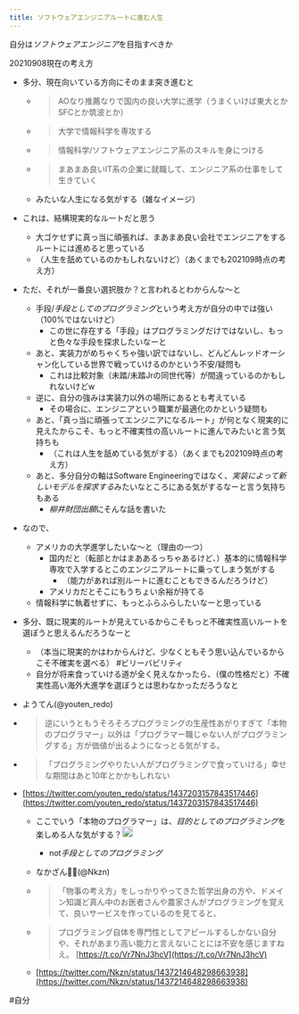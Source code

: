 ```yaml
---
title: ソフトウェアエンジニアルートに進む人生
---
```


自分は*ソフトウェアエンジニア*を目指すべきか

20210908現在の考え方

* 多分、現在向いている方向にそのまま突き進むと
  
  * 
     > 
     > AOなり推薦なりで国内の良い大学に進学（うまくいけば東大とかSFCとか筑波とか）
  
  * 
     > 
     > 大学で情報科学を専攻する
  
  * 
     > 
     > 情報科学/ソフトウェアエンジニア系のスキルを身につける
  
  * 
     > 
     > まあまあ良いIT系の企業に就職して、エンジニア系の仕事をして生きていく
  
  * みたいな人生になる気がする（雑なイメージ）
* これは、結構現実的なルートだと思う
  
  * 大ゴケせずに真っ当に頑張れば、まあまあ良い会社でエンジニアをするルートには進めると思っている
  * （人生を舐めているのかもしれないけど）（あくまでも202109時点の考え方）
* ただ、それが一番良い選択肢か？と言われるとわからんな〜と
  
  * 手段/*手段としてのプログラミング*という考え方が自分の中では強い（100%ではないけど）
    * この世に存在する「手段」はプログラミングだけではないし、もっと色々な手段を探求したいなーと
  * あと、実装力がめちゃくちゃ強い訳ではないし、どんどんレッドオーシャン化している世界で戦っていけるのかという不安/疑問も
    * これは比較対象（未踏/未踏Jrの同世代等）が間違っているのかもしれないけどw
  * 逆に、自分の強みは実装力以外の場所にあるとも考えている
    * その場合に、エンジニアという職業が最適化のかという疑問も
  * あと、「真っ当に頑張ってエンジニアになるルート」が何となく現実的に見えたからこそ、もっと不確実性の高いルートに進んでみたいと言う気持ちも
    * （これは人生を舐めている気がする）（あくまでも202109時点の考え方）
  * あと、多分自分の軸はSoftware Engineeringではなく、*実装によって新しいモデルを探求する*みたいなところにある気がするなーと言う気持ちもある
    * *柳井財団出願*にそんな話を書いた
* なので、
  
  * アメリカの大学進学したいな〜と（理由の一つ）
    * 国内だと（転部とかはまああるっちゃあるけど、）基本的に情報科学専攻で入学するとこのエンジニアルートに乗ってしまう気がする
      * （能力があれば別ルートに進むこともできるんだろうけど）
    * アメリカだとそこにもうちょい余裕が持てる
  * 情報科学に執着せずに、もっとふらふらしたいなーと思っている
* 多分、既に現実的ルートが見えているからこそもっと不確実性高いルートを選ぼうと思えるんだろうなーと
  
  * （本当に現実的かはわからんけど、少なくともそう思い込んでいるからこそ不確実を選べる） #ビリーバビリティ
  * 自分が将来食っていける道が全く見えなかったら、（僕の性格だと）不確実性高い海外大進学を選ぼうとは思わなかっただろうなと
* ようてん(@youten_redo)

* 
   > 
   > 逆にいうともうそろそろプログラミングの生産性あがりすぎて「本物のプログラマー」以外は「プログラマー職じゃない人がプログラミングする」方が価値が出るようになっとる気がする。

* 
   > 
   > 「プログラミングやりたい人がプログラミングで食っていける」幸せな期間はあと10年とかかもしれない

* [https://twitter.com/youten_redo/status/1437203157843517446](https://twitter.com/youten_redo/status/1437203157843517446)
  
  * ここでいう「本物のプログラマー」は、*目的としてのプログラミング*を楽しめる人な気がする？<img src='https://scrapbox.io/api/pages/blu3mo-public/blu3mo/icon' alt='blu3mo.icon' height="19.5"/>

    * not*手段としてのプログラミング*
  * なかざん💉💉(@Nkzn)
  * 
     > 
     > 「物事の考え方」をしっかりやってきた哲学出身の方や、ドメイン知識ど真ん中のお医者さんや農家さんがプログラミングを覚えて、良いサービスを作っているのを見てると、
  
  * 
     > 
     > プログラミング自体を専門性としてアピールするしかない自分や、それがあまり高い能力と言えないことには不安を感じますねえ。 [https://t.co/Vr7NnJ3hcV](https://t.co/Vr7NnJ3hcV)
  
  * [https://twitter.com/Nkzn/status/1437214648298663938](https://twitter.com/Nkzn/status/1437214648298663938)

\#自分
